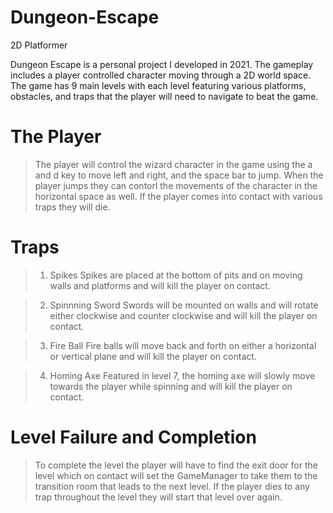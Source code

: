 # Dungeon-Escape
2D Platformer

Dungeon Escape is a personal project I developed in 2021. The gameplay includes a player controlled character moving through a 2D world space. The game has 9 main levels with each level featuring various platforms, obstacles, and traps that the player will need to navigate to beat the game. 

# The Player
> The player will control the wizard character in the game using the a and d key to move left and right, and the space bar to jump. When the player jumps they can contorl the movements of the character in the horizontal space as well. If the player comes into contact with various traps they will die.

# Traps 
> 1. Spikes
> Spikes are placed at the bottom of pits and on moving walls and platforms and will kill the player on contact.

> 2. Spinnning Sword
> Swords will be mounted on walls and will rotate either clockwise and counter clockwise and will kill the player on contact.

> 3. Fire Ball
> Fire balls will move back and forth on either a horizontal or vertical plane and will kill the player on contact.

> 4. Homing Axe
> Featured in level 7, the homing axe will slowly move towards the player while spinning and will kill the player on contact.

# Level Failure and Completion
> To complete the level the player will have to find the exit door for the level which on contact will set the GameManager to take them to the transition room that leads to the next level. If the player dies to any trap throughout the level they will start that level over again.

